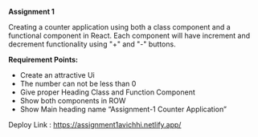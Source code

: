**Assignment 1**

Creating a counter application using both a class component and a functional component in React. Each component will have increment and decrement functionality using "+" and "-" buttons.

**Requirement Points:**
* Create an attractive Ui
* The number can not be less than 0
* Give proper Heading Class and Function Component
* Show both components in ROW
* Show Main heading name “Assignment-1 Counter Application”

Deploy Link : https://assignment1avichhi.netlify.app/